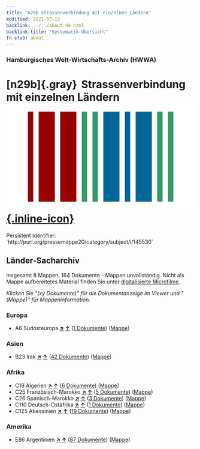 ```yaml
---
title: "n29b Strassenverbindung mit einzelnen Ländern"
modified: 2021-03-13
backlink: ../../about.de.html
backlink-title: "Systematik-Übersicht"
fn-stub: about
---
```


### Hamburgisches Welt-Wirtschafts-Archiv (HWWA)

# [n29b]{.gray}&#8201; Strassenverbindung mit einzelnen Ländern &#160; [![Wikidata](/images/Wikidata-logo.svg "Wikidata"){.inline-icon}](http://www.wikidata.org/entity/Q99428064)

<div class="hint">Persistent Identifier: `http://purl.org/pressemappe20/category/subject/i/145530`</div>







## Länder-Sacharchiv




Insgesamt 8 Mappen, 164 Dokumente - Mappen unvollständig.
Nicht als Mappe aufbereitetes Material finden Sie unter [digitalisierte Microfilme](/film/h1_sh.de.html).

_Klicken Sie "(xy Dokumente)" für die Dokumentanzeige im Viewer und "(Mappe)" für Mappeninformation._




### Europa

- A6 Südosteuropa [**&nearr;**](../../../geo/i/140900/about.de.html "Südosteuropa (alle Mappen)") [**&uarr;**](../../../geo/about.de.html#A6 "Ländersystematik") (<a href="https://pm20.zbw.eu/iiifview/folder/sh/140900,145530" title="über: Südosteuropa : Strassenverbindung mit einzelnen Ländern" target="_blank">1 Dokumente</a>) ([Mappe](../../../../folder/sh/1409xx/140900/1455xx/145530/about.de.html))

### Asien

- B23 Irak [**&nearr;**](../../../geo/i/141113/about.de.html "Irak (alle Mappen)") [**&uarr;**](../../../geo/about.de.html#B23 "Ländersystematik") (<a href="https://pm20.zbw.eu/iiifview/folder/sh/141113,145530" title="über: Irak : Strassenverbindung mit einzelnen Ländern" target="_blank">42 Dokumente</a>) ([Mappe](../../../../folder/sh/1411xx/141113/1455xx/145530/about.de.html))

### Afrika

- C19 Algerien [**&nearr;**](../../../geo/i/141354/about.de.html "Algerien (alle Mappen)") [**&uarr;**](../../../geo/about.de.html#C19 "Ländersystematik") (<a href="https://pm20.zbw.eu/iiifview/folder/sh/141354,145530" title="über: Algerien : Strassenverbindung mit einzelnen Ländern" target="_blank">6 Dokumente</a>) ([Mappe](../../../../folder/sh/1413xx/141354/1455xx/145530/about.de.html))
- C25 Französisch-Marokko [**&nearr;**](../../../geo/i/141358/about.de.html "Französisch-Marokko (alle Mappen)") [**&uarr;**](../../../geo/about.de.html#C25 "Ländersystematik") (<a href="https://pm20.zbw.eu/iiifview/folder/sh/141358,145530" title="über: Französisch-Marokko : Strassenverbindung mit einzelnen Ländern" target="_blank">5 Dokumente</a>) ([Mappe](../../../../folder/sh/1413xx/141358/1455xx/145530/about.de.html))
- C26 Spanisch-Marokko [**&nearr;**](../../../geo/i/141359/about.de.html "Spanisch-Marokko (alle Mappen)") [**&uarr;**](../../../geo/about.de.html#C26 "Ländersystematik") (<a href="https://pm20.zbw.eu/iiifview/folder/sh/141359,145530" title="über: Spanisch-Marokko : Strassenverbindung mit einzelnen Ländern" target="_blank">3 Dokumente</a>) ([Mappe](../../../../folder/sh/1413xx/141359/1455xx/145530/about.de.html))
- C110 Deutsch-Ostafrika [**&nearr;**](../../../geo/i/141471/about.de.html "Deutsch-Ostafrika (alle Mappen)") [**&uarr;**](../../../geo/about.de.html#C110 "Ländersystematik") (<a href="https://pm20.zbw.eu/iiifview/folder/sh/141471,145530" title="über: Deutsch-Ostafrika : Strassenverbindung mit einzelnen Ländern" target="_blank">1 Dokumente</a>) ([Mappe](../../../../folder/sh/1414xx/141471/1455xx/145530/about.de.html))
- C125 Abessinien [**&nearr;**](../../../geo/i/141482/about.de.html "Abessinien (alle Mappen)") [**&uarr;**](../../../geo/about.de.html#C125 "Ländersystematik") (<a href="https://pm20.zbw.eu/iiifview/folder/sh/141482,145530" title="über: Abessinien : Strassenverbindung mit einzelnen Ländern" target="_blank">19 Dokumente</a>) ([Mappe](../../../../folder/sh/1414xx/141482/1455xx/145530/about.de.html))

### Amerika

- E86 Argentinien [**&nearr;**](../../../geo/i/141692/about.de.html "Argentinien (alle Mappen)") [**&uarr;**](../../../geo/about.de.html#E86 "Ländersystematik") (<a href="https://pm20.zbw.eu/iiifview/folder/sh/141692,145530" title="über: Argentinien : Strassenverbindung mit einzelnen Ländern" target="_blank">87 Dokumente</a>) ([Mappe](../../../../folder/sh/1416xx/141692/1455xx/145530/about.de.html))








